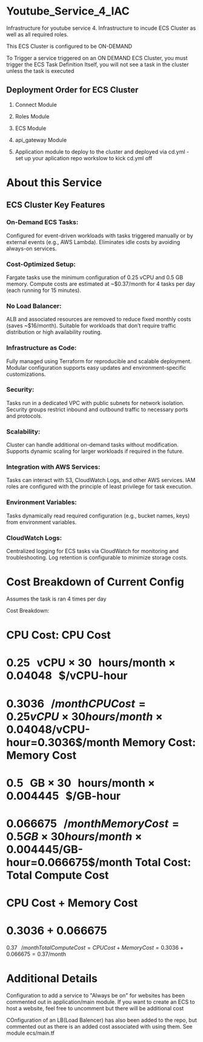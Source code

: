 # Youtube_Service_4_IAC
Infrastructure for youtube service 4. Infrastructure to incude ECS Cluster as well as all required roles. 

This ECS Cluster is configured to be ON-DEMAND

To Trigger a service triggered on an ON DEMAND ECS Cluster, you must trigger the ECS Task Definition Itself, you will not see a task in the cluster unless the task is executed

## Deployment Order for ECS Cluster
1. Connect Module
2. Roles Module
3. ECS Module
4. api_gateway Module

5. Application module to deploy to the cluster and deployed via cd.yml - set up your aplication repo workslow to kick cd.yml off

# About this Service

## ECS Cluster Key Features
### On-Demand ECS Tasks:
Configured for event-driven workloads with tasks triggered manually or by external events (e.g., AWS Lambda).
Eliminates idle costs by avoiding always-on services.
### Cost-Optimized Setup:
Fargate tasks use the minimum configuration of 0.25 vCPU and 0.5 GB memory.
Compute costs are estimated at ~$0.37/month for 4 tasks per day (each running for 15 minutes).
### No Load Balancer:
ALB and associated resources are removed to reduce fixed monthly costs (saves ~$16/month).
Suitable for workloads that don’t require traffic distribution or high availability routing.
### Infrastructure as Code:
Fully managed using Terraform for reproducible and scalable deployment.
Modular configuration supports easy updates and environment-specific customizations.
### Security:
Tasks run in a dedicated VPC with public subnets for network isolation.
Security groups restrict inbound and outbound traffic to necessary ports and protocols.
### Scalability:
Cluster can handle additional on-demand tasks without modification.
Supports dynamic scaling for larger workloads if required in the future.
### Integration with AWS Services:
Tasks can interact with S3, CloudWatch Logs, and other AWS services.
IAM roles are configured with the principle of least privilege for task execution.
### Environment Variables:
Tasks dynamically read required configuration (e.g., bucket names, keys) from environment variables.
### CloudWatch Logs:
Centralized logging for ECS tasks via CloudWatch for monitoring and troubleshooting.
Log retention is configurable to minimize storage costs.

# Cost Breakdown of Current Config
Assumes the task is ran 4 times per day 

Cost Breakdown:

CPU Cost:
CPU Cost
=
0.25
 
vCPU
×
30
 
hours/month
×
0.04048
 
$/vCPU-hour
=
0.3036
 
$/month
CPU Cost=0.25vCPU×30hours/month×0.04048$/vCPU-hour=0.3036$/month
Memory Cost:
Memory Cost
=
0.5
 
GB
×
30
 
hours/month
×
0.004445
 
$/GB-hour
=
0.066675
 
$/month
Memory Cost=0.5GB×30hours/month×0.004445$/GB-hour=0.066675$/month
Total Cost:
Total Compute Cost
=
CPU Cost
+
Memory Cost
=
0.3036
+
0.066675
=
0.37
 
$/month
Total Compute Cost=CPU Cost+Memory Cost=0.3036+0.066675=0.37$/month

# Additional Details
Configuration to add a service to "Always be on" for websites has been commented out in application/main module. If you want to create an ECS to host a website, feel free to uncomment but there will be additional cost

COnfiguration of an LB(Load Balencer) has also been added to the repo, but commented out as there is an added cost associated with using them. See module ecs/main.tf